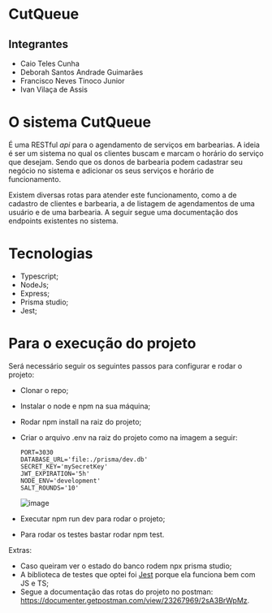 # CutQueue

## Integrantes

- Caio Teles Cunha
- Deborah Santos Andrade Guimarães
- Francisco Neves Tinoco Junior
- Ivan Vilaça de Assis

# O sistema CutQueue

É uma RESTful _api_ para o agendamento de serviços em barbearias. A ideia é ser um sistema no qual os clientes buscam e marcam o horário do serviço que desejam. Sendo que os donos de barbearia podem cadastrar seu negócio no sistema e adicionar os seus serviços e horário de funcionamento. 

Existem diversas rotas para atender este funcionamento, como a de cadastro de clientes e barbearia, a de listagem de agendamentos de uma usuário e de uma barbearia. A seguir segue uma documentação dos endpoints existentes no sistema.

# Tecnologias

- Typescript;
- NodeJs;
- Express;
- Prisma studio;
- Jest;

# Para o execução do projeto

Será necessário seguir os seguintes passos para configurar e rodar o projeto:
- Clonar o repo;
- Instalar o node e npm na sua máquina;
- Rodar npm install na raiz do projeto;
- Criar o arquivo .env na raiz do projeto como na imagem a seguir:
  ```
  PORT=3030
  DATABASE_URL='file:./prisma/dev.db'
  SECRET_KEY='mySecretKey'
  JWT_EXPIRATION='5h'
  NODE_ENV='development'
  SALT_ROUNDS='10'
  ```
  ![image](https://github.com/IvanAssis07/CutQueue/assets/82823589/7dcd4cc7-31ab-41c3-a65f-08fbe39b7aed)

- Executar npm run dev para rodar o projeto;
- Para rodar os testes bastar rodar npm test.

Extras:
- Caso queiram ver o estado do banco rodem npx prisma studio;
- A biblioteca de testes que optei foi [Jest](https://jestjs.io/docs/api) porque ela funciona bem com JS e TS;
- Segue a documentação das rotas do projeto no postman: https://documenter.getpostman.com/view/23267969/2sA3BrWpMz.
